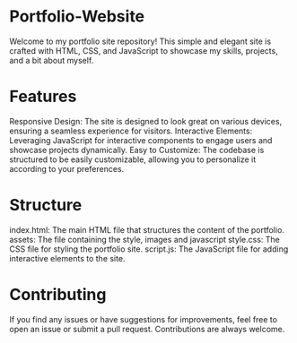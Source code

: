 # Portfolio-Website

Welcome to my portfolio site repository! This simple and elegant site is crafted with HTML, CSS, and JavaScript to showcase my skills, projects, and a bit about myself.

# Features
Responsive Design: The site is designed to look great on various devices, ensuring a seamless experience for visitors.
Interactive Elements: Leveraging JavaScript for interactive components to engage users and showcase projects dynamically.
Easy to Customize: The codebase is structured to be easily customizable, allowing you to personalize it according to your preferences.

# Structure
index.html: The main HTML file that structures the content of the portfolio.
assets: The file containing the style, images and javascript
style.css: The CSS file for styling the portfolio site.
script.js: The JavaScript file for adding interactive elements to the site.

# Contributing
If you find any issues or have suggestions for improvements, feel free to open an issue or submit a pull request. Contributions are always welcome.
